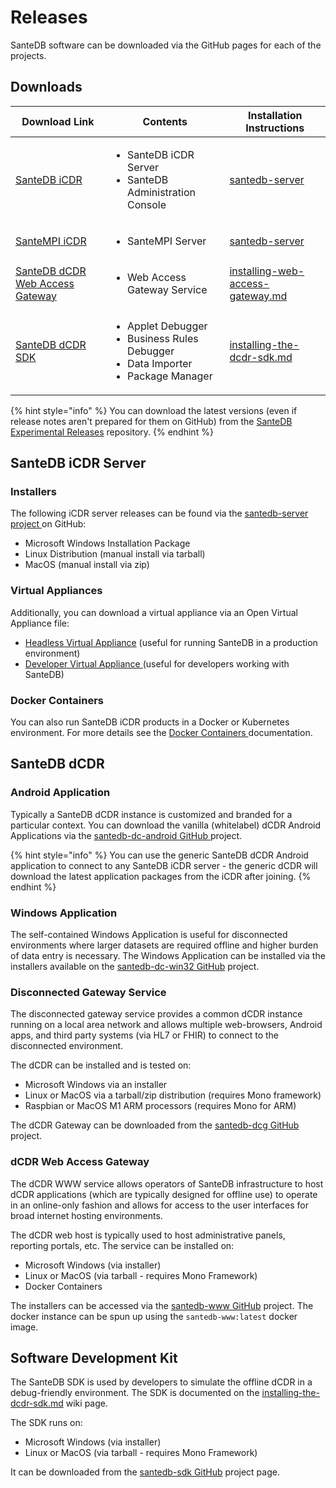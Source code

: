 # Releases

SanteDB software can be downloaded via the GitHub pages for each of the projects.

## Downloads

| Download Link                                                                      | Contents                                                                                                        | Installation Instructions                                                                           |
| ---------------------------------------------------------------------------------- | --------------------------------------------------------------------------------------------------------------- | --------------------------------------------------------------------------------------------------- |
| [SanteDB iCDR](https://github.com/santedb/santedb-server/releases)                 | <ul><li>SanteDB iCDR Server</li><li>SanteDB Administration Console</li></ul>                                    | [santedb-server](santedb-server/ "mention")                                                         |
| [SanteMPI iCDR](https://github.com/santedb/santempi/releases)                      | <ul><li>SanteMPI Server</li></ul>                                                                               | [santedb-server](santedb-server/ "mention")                                                         |
| [SanteDB dCDR Web Access Gateway](https://github.com/santedb/santedb-www/releases) | <ul><li>Web Access Gateway Service</li></ul>                                                                    | [installing-web-access-gateway.md](disconnected-gateway/installing-web-access-gateway.md "mention") |
| [SanteDB dCDR SDK](https://github.com/santedb/santedb-sdk/releases)                | <ul><li>Applet Debugger</li><li>Business Rules Debugger</li><li>Data Importer</li><li>Package Manager</li></ul> | [installing-the-dcdr-sdk.md](disconnected-gateway/installing-the-dcdr-sdk.md "mention")             |

{% hint style="info" %}
You can download the latest versions (even if release notes aren't prepared for them on GitHub) from the [SanteDB Experimental Releases](http://santesuite.org/assets/uploads/santedb/community/releases/) repository.
{% endhint %}

## SanteDB iCDR Server&#x20;

### Installers

The following iCDR server releases can be found via the [santedb-server project ](https://github.com/santedb/santedb-server/releases)on GitHub:

* Microsoft Windows Installation Package
* Linux Distribution (manual install via tarball)
* MacOS (manual install via zip)

### Virtual Appliances

Additionally, you can download a virtual appliance via an Open Virtual Appliance file:

* [Headless Virtual Appliance](http://santesuite.org/assets/uploads/santedb/community/ova/santempi-latest-headless.ova) (useful for running SanteDB in a production environment)
* [Developer Virtual Appliance ](http://santesuite.org/assets/uploads/santedb/community/ova/santempi-latest-developer.ova)(useful for developers working with SanteDB)

### Docker Containers

You can also run SanteDB iCDR products in a Docker or Kubernetes environment. For more details see the [Docker Containers ](santedb-server/docker-containers/)documentation.

## SanteDB dCDR

### Android Application

Typically a SanteDB dCDR instance is customized and branded for a particular context. You can download the vanilla (whitelabel) dCDR Android Applications via the [santedb-dc-android GitHub ](https://github.com/santedb/santedb-dc-android/releases)project.

{% hint style="info" %}
You can use the generic SanteDB dCDR Android application to connect to any SanteDB iCDR server - the generic dCDR will download the latest application packages from the iCDR after joining.
{% endhint %}

### Windows Application

The self-contained Windows Application is useful for disconnected environments where larger datasets are required offline and higher burden of data entry is necessary. The Windows Application can be installed via the installers available on the [santedb-dc-win32 GitHub](https://github.com/santedb/santedb-dc-win32/releases) project.

### Disconnected Gateway Service

The disconnected gateway service provides a common dCDR instance running on a local area network and allows multiple web-browsers, Android apps, and third party systems (via HL7 or FHIR) to connect to the disconnected environment.

The dCDR can be installed and is tested on:

* Microsoft Windows via an installer
* Linux or MacOS via a tarball/zip distribution (requires Mono framework)
* Raspbian or MacOS M1 ARM processors (requires Mono for ARM)

The dCDR Gateway can be downloaded from the [santedb-dcg GitHub](https://github.com/santedb/santedb-dcg/releases) project.

### dCDR Web Access Gateway

The dCDR WWW service allows operators of SanteDB infrastructure to host dCDR applications (which are typically designed for offline use) to operate in an online-only fashion and allows for access to the user interfaces for broad internet hosting environments.

The dCDR web host is typically used to host administrative panels, reporting portals, etc. The service can be installed on:

* Microsoft Windows (via installer)
* Linux or MacOS (via tarball - requires Mono Framework)
* Docker Containers

The installers can be accessed via the [santedb-www GitHub](https://github.com/santedb/santedb-www/releases) project. The docker instance can be spun up using the `santedb-www:latest` docker image.

## Software Development Kit

The SanteDB SDK is used by developers to simulate the offline dCDR in a debug-friendly environment. The SDK is documented on the [installing-the-dcdr-sdk.md](disconnected-gateway/installing-the-dcdr-sdk.md "mention") wiki page.&#x20;

The SDK runs on:

* Microsoft Windows (via installer)
* Linux or MacOS (via tarball - requires Mono Framework)

It can be downloaded from the [santedb-sdk GitHub](https://github.com/santedb/santedb-sdk/releases) project page.
